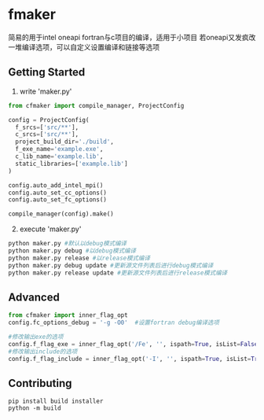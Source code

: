 # fmaker

简易的用于intel oneapi fortran与c项目的编译，适用于小项目
若oneapi又发疯改一堆编译选项，可以自定义设置编译和链接等选项

## Getting Started

1. write 'maker.py'

```python
from cfmaker import compile_manager, ProjectConfig

config = ProjectConfig(
  f_srcs=['src/**'],
  c_srcs=['src/**'],
  project_build_dir='./build',
  f_exe_name='example.exe',
  c_lib_name='example.lib',
  static_libraries=['example.lib']
)

config.auto_add_intel_mpi()
config.auto_set_cc_options()
config.auto_set_fc_options()

compile_manager(config).make()
```

2. execute 'maker.py'

```python
python maker.py #默认以debug模式编译
python maker.py debug #以debug模式编译
python maker.py release #以release模式编译
python maker.py debug update #更新源文件列表后进行debug模式编译
python maker.py release update #更新源文件列表后进行release模式编译
```

## Advanced

```python
from cfmaker import inner_flag_opt
config.fc_options_debug = '-g -O0'  #设置fortran debug编译选项

#修改输出exe的选项
config.f_flag_exe = inner_flag_opt('/Fe', '', ispath=True, isList=False )
#修改输出include的选项
config.f_flag_include = inner_flag_opt('-I', '', ispath=True, isList=True )

```

## Contributing

```
pip install build installer
python -m build
```

